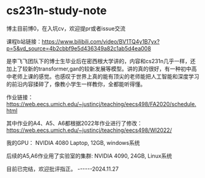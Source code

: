 # cs231n-study-note
博主目前博0，在入坑cv，欢迎提pr或者issue交流

课程b站链接：https://www.bilibili.com/video/BV1TQ4y1B7yx?p=5&vd_source=4b2cbbf9e5d436349a82c1ab5d4ea008

是李飞飞团队下的博士生毕业后在密西根大学讲的，内容和cs231n几乎一样，还加上了较新的transformer,gan的较新发展等模型。讲的真的很好，有一种初中高中老师上课的感觉。也感叹于世界上真的能有顶尖的老师能把人工智能和深度学习的前沿内容揉碎了，像教小学生一样教你，全都能听得懂。

作业链接：https://web.eecs.umich.edu/~justincj/teaching/eecs498/FA2020/schedule.html

其中作业的A4、A5、A6都根据2022年作业进行了修改：https://web.eecs.umich.edu/~justincj/teaching/eecs498/WI2022/

我的GPU： NVIDIA 4080 Laptop, 12GB, windows系统

后续的A5,A6作业用了实验室的集群: NVIDIA 4090, 24GB, Linux系统

目前已完结，欢迎批评指正。 ------2024.11.27